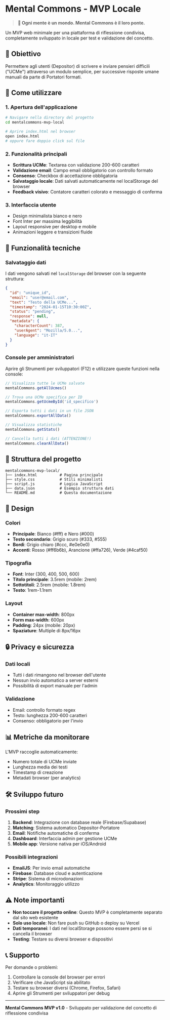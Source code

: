 # Mental Commons - MVP Locale

> **🧠 Ogni mente è un mondo. Mental Commons è il loro ponte.**

Un MVP web minimale per una piattaforma di riflessione condivisa, completamente sviluppato in locale per test e validazione del concetto.

## 🎯 Obiettivo

Permettere agli utenti (Depositor) di scrivere e inviare pensieri difficili ("UCMe") attraverso un modulo semplice, per successive risposte umane manuali da parte di Portatori formati.

## 🚀 Come utilizzare

### 1. Apertura dell'applicazione
```bash
# Navigare nella directory del progetto
cd mentalcommons-mvp-local

# Aprire index.html nel browser
open index.html
# oppure fare doppio click sul file
```

### 2. Funzionalità principali
- **Scrittura UCMe**: Textarea con validazione 200-600 caratteri
- **Validazione email**: Campo email obbligatorio con controllo formato
- **Consenso**: Checkbox di accettazione obbligatoria
- **Salvataggio locale**: Dati salvati automaticamente nel localStorage del browser
- **Feedback visivo**: Contatore caratteri colorato e messaggio di conferma

### 3. Interfaccia utente
- Design minimalista bianco e nero
- Font Inter per massima leggibilità
- Layout responsive per desktop e mobile
- Animazioni leggere e transizioni fluide

## 🔧 Funzionalità tecniche

### Salvataggio dati
I dati vengono salvati nel `localStorage` del browser con la seguente struttura:
```json
{
  "id": "unique_id",
  "email": "user@email.com",
  "text": "Testo della UCMe...",
  "timestamp": "2024-01-15T10:30:00Z",
  "status": "pending",
  "response": null,
  "metadata": {
    "characterCount": 387,
    "userAgent": "Mozilla/5.0...",
    "language": "it-IT"
  }
}
```

### Console per amministratori
Aprire gli Strumenti per sviluppatori (F12) e utilizzare queste funzioni nella console:

```javascript
// Visualizza tutte le UCMe salvate
mentalCommons.getAllUcmes()

// Trova una UCMe specifica per ID
mentalCommons.getUcmeById('id_specifico')

// Esporta tutti i dati in un file JSON
mentalCommons.exportAllData()

// Visualizza statistiche
mentalCommons.getStats()

// Cancella tutti i dati (ATTENZIONE!)
mentalCommons.clearAllData()
```

## 📁 Struttura del progetto

```
mentalcommons-mvp-local/
├── index.html          # Pagina principale
├── style.css           # Stili minimalisti
├── script.js           # Logica JavaScript
├── data.json           # Esempio struttura dati
└── README.md           # Questa documentazione
```

## 🎨 Design

### Colori
- **Principale**: Bianco (#fff) e Nero (#000)
- **Testo secondario**: Grigio scuro (#333, #555)
- **Bordi**: Grigio chiaro (#ccc, #e0e0e0)
- **Accenti**: Rosso (#ff6b6b), Arancione (#ffa726), Verde (#4caf50)

### Tipografia
- **Font**: Inter (300, 400, 500, 600)
- **Titolo principale**: 3.5rem (mobile: 2rem)
- **Sottotitoli**: 2.5rem (mobile: 1.8rem)
- **Testo**: 1rem-1.1rem

### Layout
- **Container max-width**: 800px
- **Form max-width**: 600px
- **Padding**: 24px (mobile: 20px)
- **Spaziature**: Multiple di 8px/16px

## 🔒 Privacy e sicurezza

### Dati locali
- Tutti i dati rimangono nel browser dell'utente
- Nessun invio automatico a server esterni
- Possibilità di export manuale per l'admin

### Validazione
- Email: controllo formato regex
- Testo: lunghezza 200-600 caratteri
- Consenso: obbligatorio per l'invio

## 📊 Metriche da monitorare

L'MVP raccoglie automaticamente:
- Numero totale di UCMe inviate
- Lunghezza media dei testi
- Timestamp di creazione
- Metadati browser (per analytics)

## 🛠 Sviluppo futuro

### Prossimi step
1. **Backend**: Integrazione con database reale (Firebase/Supabase)
2. **Matching**: Sistema automatico Depositor-Portatore
3. **Email**: Notifiche automatiche di conferma
4. **Dashboard**: Interfaccia admin per gestione UCMe
5. **Mobile app**: Versione nativa per iOS/Android

### Possibili integrazioni
- **EmailJS**: Per invio email automatiche
- **Firebase**: Database cloud e autenticazione
- **Stripe**: Sistema di microdonazioni
- **Analytics**: Monitoraggio utilizzo

## ⚠️ Note importanti

- **Non toccare il progetto online**: Questo MVP è completamente separato dal sito web esistente
- **Solo uso locale**: Non fare push su GitHub o deploy su Vercel
- **Dati temporanei**: I dati nel localStorage possono essere persi se si cancella il browser
- **Testing**: Testare su diversi browser e dispositivi

## 📞 Supporto

Per domande o problemi:
1. Controllare la console del browser per errori
2. Verificare che JavaScript sia abilitato
3. Testare su browser diversi (Chrome, Firefox, Safari)
4. Aprire gli Strumenti per sviluppatori per debug

---

**Mental Commons MVP v1.0** - Sviluppato per validazione del concetto di riflessione condivisa 
